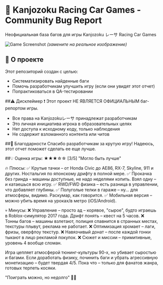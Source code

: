 # 🐞 Kanjozoku Racing Car Games - Community Bug Report

Неофициальная база багов для игры Kanjozoku レーサ Racing Car Games

![Game Screenshot](https://example.com/screenshot.jpg) *(замените на реальное изображение)*

## 📌 О проекте
Этот репозиторий создан с целью:
- Систематизировать найденные баги
- Помочь разработчикам улучшить игру (если они увидят этот отчет)
- Попрактиковаться в QA-тестировании

##⚠️ Дисклеймер
❗ Этот проект НЕ ЯВЛЯЕТСЯ ОФИЦИАЛЬНЫМ баг-репортом игры.

- Все права на Kanjozokuレーサ принадлежат разработчикам
- Это личная инициатива игрока в образовательных целях
- Нет доступа к исходному коду, только наблюдения
- Не содержит взломанного контента или читов

##🙏 Благодарности
Спасибо разработчикам за крутую игру! Надеюсь, этот отчет поможет сделать ее еще лучше.

##💡  Оценка игры: ★★★☆☆ [3/5] "Могло быть лучше"

🔥 Плюсы:
✅ Крутые тачки – от Honda Civic до AE86, RX-7, Skyline, 911 и других. Ностальгия по японскому дрифту в полной мере.
✅ Прокачка без гринда – машины доступные, не надо неделями копить. Взял одну – и катаешься всю игру.
✅ RWD/FWD физика – есть разница в управлении, что добавляет глубины.
✅ Полуголые телки в гараже – ну... для атмосферы, видимо. Раскумар, как говорится.
✅ Мобильная версия – можно убить время на уроках/в метро (iOS/Android).

💀 Минусы:
❌ Управление – просто ад – корявое, "сырое", будто играешь в Roblox-симулятор 2017 года. Дрифт понять – квест на 5 часов.
❌ Тонны багов – машины взлетают, полиция спавнится в странных местах, текстуры плывут, реклама не работает.
❌ Оптимизация хромает – лаги, фризы, оверфлоу текстур.
❌ Навязчивый донат – после каждой гонки тыкают в лицо рекламой покупок.
❌ Сюжет и миссии – примитивные, уровень 4 вообще сломан.

Игра цепляет атмосферой тюнинг-культуры 90-х, но убивает сыростью и багами. Если доработать физику, починить баги и убрать агрессивную монетизацию – будет твердая 4/5. Пока что – только для фанатов жанра, готовых терпеть косяки.

"Поиграть можно, но недолго" 🚗💨
